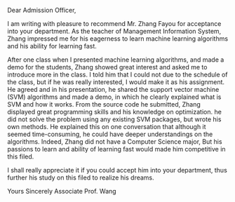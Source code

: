 Dear Admission Officer,

I am writing with pleasure to recommend Mr. Zhang Fayou for acceptance into your department. As the teacher of Management Information System, Zhang impressed me for his eagerness to learn machine learning algorithms and his ability for learning fast.

After one class when I presented machine learning algorithms, and made a demo for the students, Zhang showed great interest and asked me to introduce more in the class. I told him that I could not due to the schedule of the class, but if he was really interested, I would make it as his assignment. He agreed and in his presentation, he shared the support vector machine (SVM) algorithms and made a demo, in which he clearly explained what is SVM and how it works. From the source code he submitted, Zhang displayed great programming skills and his knowledge on optimization. he did not solve the problem using any existing SVM packages, but wrote his own methods. He explained this on one conversation that although it seemed time-consuming, he could have deeper understandings on the algorithms. Indeed, Zhang did not have a Computer Science major, But his passions to learn and ability of learning fast would made him competitive in this filed.

I shall really appreciate it if you could accept him into your department, thus further his study on this filed to realize his dreams.

Yours Sincerely
Associate Prof. Wang






